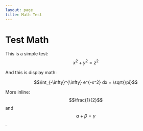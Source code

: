 ```yaml
---
layout: page
title: Math Test
---
```


# Test Math

This is a simple test: $$x^2 + y^2 = z^2$$

And this is display math:

$$\int_{-\infty}^{\infty} e^{-x^2} dx = \sqrt{\pi}$$

More inline: $$\frac{1}{2}$$ and $$\alpha + \beta = \gamma$$.
